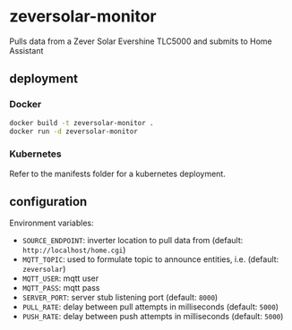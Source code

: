 # zeversolar-monitor

Pulls data from a Zever Solar Evershine TLC5000 and submits to Home Assistant

## deployment

### Docker

```bash
docker build -t zeversolar-monitor .
docker run -d zeversolar-monitor
```

### Kubernetes

Refer to the manifests folder for a kubernetes deployment.

## configuration

Environment variables:

- `SOURCE_ENDPOINT`: inverter location to pull data from (default: `http://localhost/home.cgi`)
- `MQTT_TOPIC`: used to formulate topic to announce entities, i.e. (default: `zeversolar`)
- `MQTT_USER`: mqtt user
- `MQTT_PASS`: mqtt pass
- `SERVER_PORT`: server stub listening port (default: `8000`)
- `PULL_RATE`: delay between pull attempts in milliseconds (default: `5000`)
- `PUSH_RATE`: delay between push attempts in milliseconds (default: `5000`)
